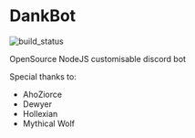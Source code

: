 # DankBot
![build_status](https://travis-ci.org/AlexandreRouma/DankBot.svg?branch=master)

OpenSource NodeJS customisable discord bot

Special thanks to:

* AhoZiorce
* Dewyer
* Hollexian
* Mythical Wolf
